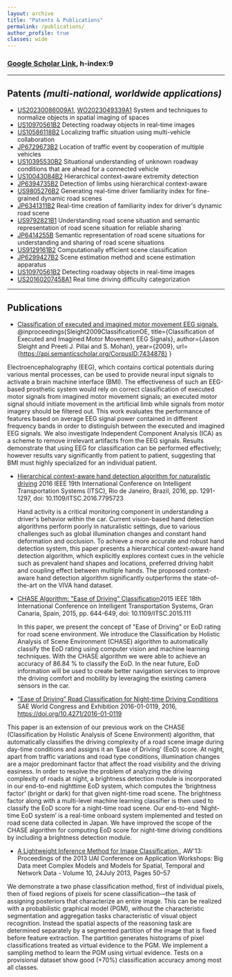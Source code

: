 ```yaml
---
layout: archive
title: "Patents & Publications"
permalink: /publications/
author_profile: true
classes: wide
---
```


### [Google Scholar Link](https://scholar.google.com/citations?user=64ngaD4AAAAJ&hl=en), h-index:9


---
## Patents _(multi-national, worldwide applications)_


* [US20230086009A1](https://patents.google.com/patent/US20230086009A1), [WO2023049339A1](https://patents.google.com/patent/WO2023049339A1) System and techniques to normalize objects in spatial imaging of spaces
* [US10970561B2](https://patents.google.com/patent/US10970561B2) Detecting roadway objects in real-time images
* [US10586118B2](https://patents.google.com/patent/US10586118B2) Localizing traffic situation using multi-vehicle collaboration
* [JP6729673B2](https://patents.google.com/patent/JP6729673B2) Location of traffic event by cooperation of multiple vehicles
* [US10395530B2](https://patents.google.com/patent/US10395530B2) Situational understanding of unknown roadway conditions that are ahead for a connected vehicle
* [US10043084B2](https://patents.google.com/patent/US10043084B2) Hierarchical context-aware extremity detection
* [JP6394735B2](https://patents.google.com/patent/JP6394735B2) Detection of limbs using hierarchical context-aware
* [US9805276B2](https://patents.google.com/patent/US9805276B2) Generating real-time driver familiarity index for fine-grained dynamic road scenes
* [JP6341311B2](https://patents.google.com/patent/JP6341311B2) Real-time creation of familiarity index for driver's dynamic road scene
* [US9792821B1](https://patents.google.com/patent/US9792821B1) Understanding road scene situation and semantic representation of road scene situation for reliable sharing
* [JP6414255B](https://patents.google.com/patent/JP6414255B2) Semantic representation of road scene situations for understanding and sharing of road scene situations
* [US9129161B2](https://patents.google.com/patent/US9129161B2) Computationally efficient scene classification
* [JP6299427B2](https://patents.google.com/patent/JP6299427B2) Scene estimation method and scene estimation apparatus
* [US10970561B2](https://patents.google.com/patent/US10970561B2) Detecting roadway objects in real-time images
* [US20160207458A1](https://patents.google.com/patent/US20160207458A1) Real time driving difficulty categorization


---
## Publications


* [Classification of executed and imagined motor movement EEG signals](https://www.semanticscholar.org/paper/Classification-of-Executed-and-Imagined-Motor-EEG-Sleight-Pillai/8a9d0ee78265cee260f1072f81f7819e0f752519), @inproceedings{Sleight2009ClassificationOE,
  title={Classification of Executed and Imagined Motor Movement EEG Signals},
  author={Jason Sleight and Preeti J. Pillai and S. Mohan},
  year={2009},
  url={https://api.semanticscholar.org/CorpusID:7434878}
}

Electroencephalography (EEG), which contains cortical potentials during various mental processes, can be used to provide neural input signals to activate a brain machine interface (BMI). The effectiveness of such an EEG-based prosthetic system would rely on correct classification of executed motor signals from imagined motor movement signals; an executed motor signal should initiate movement in the artificial limb while signals from motor imagery should be filtered out. This work evaluates the performance of features based on average EEG signal power contained in different frequency bands in order to distinguish between the executed and imagined EEG signals. We also investigate Independent Component Analysis (ICA) as a scheme to remove irrelevant artifacts from the EEG signals. Results demonstrate that using EEG for classification can be performed effectively; however results vary significantly from patient to patient, suggesting that BMI must highly specialized for an individual patient.



* [Hierarchical context-aware hand detection algorithm for naturalistic driving](https://ieeexplore.ieee.org/document/7795723) 2016 IEEE 19th International Conference on Intelligent Transportation Systems (ITSC), Rio de Janeiro, Brazil, 2016, pp. 1291-1297, doi: 10.1109/ITSC.2016.7795723

  
  Hand activity is a critical monitoring component in understanding a driver's behavior within the car. Current vision-based hand detection algorithms perform poorly in naturalistic settings, due to various challenges such as global illumination changes and constant hand deformation and occlusion. To achieve a more accurate and robust hand detection system, this paper presents a hierarchical context-aware hand detection algorithm, which explicitly explores context cues in the vehicle such as prevalent hand shapes and locations, preferred driving habit and coupling effect between multiple hands. The proposed context-aware hand detection algorithm significantly outperforms the state-of-the-art on the VIVA hand dataset.


* [CHASE Algorithm: "Ease of Driving" Classification](https://ieeexplore.ieee.org/abstract/document/7313203)2015 IEEE 18th International Conference on Intelligent Transportation Systems, Gran Canaria, Spain, 2015, pp. 644-649, doi: 10.1109/ITSC.2015.111

  
  In this paper, we present the concept of "Ease of Driving" or EoD rating for road scene environment. We introduce the Classification by Holistic Analysis of Scene Environment (CHASE) algorithm to automatically classify the EoD rating using computer vision and machine learning techniques. With the CHASE algorithm we were able to achieve an accuracy of 86.84 % to classify the EoD. In the near future, EoD information will be used to create better navigation services to improve the driving comfort and mobility by leveraging the existing camera sensors in the car.
 
* [“Ease of Driving” Road Classification for Night-time Driving Conditions](https://www.sae.org/publications/technical-papers/content/2016-01-0119/) SAE World Congress and Exhibition 2016-01-0119, 2016, https://doi.org/10.4271/2016-01-0119

This paper is an extension of our previous work on the CHASE (Classification by Holistic Analysis of Scene Environment) algorithm, that automatically classifies the driving complexity of a road scene image during day-time conditions and assigns it an ‘Ease of Driving’ (EoD) score. At night, apart from traffic variations and road type conditions, illumination changes are a major predominant factor that affect the road visibility and the driving easiness. In order to resolve the problem of analyzing the driving complexity of roads at night, a brightness detection module is incorporated in our end-to-end nighttime EoD system, which computes the ‘brightness factor’ (bright or dark) for that given night-time road scene. The brightness factor along with a multi-level machine learning classifier is then used to classify the EoD score for a night-time road scene. Our end-to-end ‘Night-time EoD system’ is a real-time onboard system implemented and tested on road scene data collected in Japan. We have improved the scope of the CHASE algorithm for computing EoD score for night-time driving conditions by including a brightness detection module.

* [A Lightweight Inference Method for Image Classification.](https://dl.acm.org/doi/10.5555/3020285.3020294), AW'13: Proceedings of the 2013 UAI Conference on Application Workshops: Big Data meet Complex Models and Models for Spatial, Temporal and Network Data - Volume 10, 24July 2013, Pages 50–57

We demonstrate a two phase classification method, first of individual pixels,
then of fixed regions of pixels for scene
classification—the task of assigning posteriors that characterize an entire image. This
can be realized with a probabilistic graphical
model (PGM), without the characteristic segmentation and aggregation tasks characteristic of visual object recognition. Instead the
spatial aspects of the reasoning task are determined separately by a segmented partition
of the image that is fixed before feature extraction. The partition generates histograms
of pixel classifications treated as virtual evidence to the PGM. We implement a sampling
method to learn the PGM using virtual evidence. Tests on a provisional dataset show
good (+70%) classification accuracy among
most all classes.
